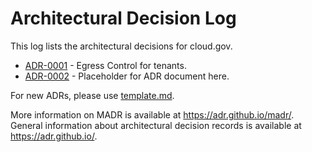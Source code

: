 # Architectural Decision Log

This log lists the architectural decisions for cloud.gov. 

- [ADR-0001](#) - Egress Control for tenants.
- [ADR-0002](#) - Placeholder for ADR document here.

For new ADRs, please use [template.md](template.md).

More information on MADR is available at <https://adr.github.io/madr/>.
General information about architectural decision records is available at <https://adr.github.io/>.

